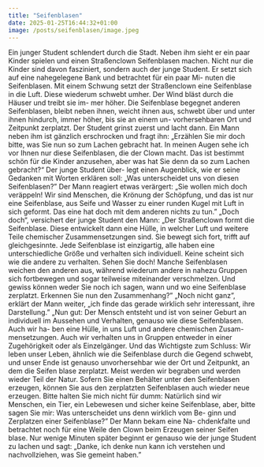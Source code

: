 ```yaml
---
title: "Seifenblasen"
date: 2025-01-25T16:44:32+01:00
image: /posts/seifenblasen/image.jpeg
---
```


Ein junger Student schlendert durch die Stadt. Neben ihm sieht er ein
paar Kinder spielen und einen Straßenclown Seifenblasen machen. Nicht
nur die Kinder sind davon fasziniert, sondern auch der junge Student. Er
setzt sich auf eine nahegelegene Bank und betrachtet für ein paar Mi-
nuten die Seifenblasen. Mit einem Schwung setzt der Straßenclown eine
Seifenblase in die Luft. Diese wiederum schwebt umher. Der Wind bläst
durch die Häuser und treibt sie im- mer höher. Die Seifenblase begegnet
anderen Seifenblasen, bleibt neben ihnen, weicht ihnen aus, schwebt
über und unter ihnen hindurch, immer höher, bis sie an einem un-
vorhersehbaren Ort und Zeitpunkt zerplatzt. Der Student grinst zuerst
und lacht dann. Ein Mann neben ihm ist gänzlich erschrocken und fragt
ihn: „Erzählen Sie mir doch bitte, was Sie nun so zum Lachen gebracht
hat. In meinen Augen sehe ich vor Ihnen nur diese Seifenblasen, die der
Clown macht. Das ist bestimmt schön für die Kinder anzusehen, aber
was hat Sie denn da so zum Lachen gebracht?“ Der junge Student über-
legt einen Augenblick, wie er seine Gedanken mit Worten erklären soll:
„Was unterscheidet uns von diesen Seifenblasen?” Der Mann reagiert
etwas verärgert: „Sie wollen mich doch veräppeln! Wir sind Menschen,
die Krönung der Schöpfung, und das ist nur eine Seifenblase, aus Seife
und Wasser zu einer runden Kugel mit Luft in sich geformt. Das eine hat
doch mit dem anderen nichts zu tun.” „Doch doch“, versichert der junge
Student den Mann: „Der Straßenclown formt die Seifenblase. Diese
entwickelt dann eine Hülle, in welcher Luft und weitere Teile chemischer
Zusammensetzungen sind. Sie bewegt sich fort, trifft auf gleichgesinnte.
Jede Seifenblase ist einzigartig, alle haben eine unterschiedliche Größe
und verhalten sich individuell. Keine scheint sich wie die andere zu
verhalten. Sehen Sie doch! Manche Seifenblasen weichen den anderen
aus, während wiederum andere in nahezu Gruppen sich fortbewegen und
sogar teilweise miteinander verschmelzen. Und gewiss können weder Sie
noch ich sagen, wann und wo eine Seifenblase zerplatzt. Erkennen Sie
nun den Zusammenhang?” „Noch nicht ganz”, erklärt der Mann weiter,
„ich finde das gerade wirklich sehr interessant, ihre Darstellung.” „Nun
gut: Der Mensch entsteht und ist von seiner Geburt an individuell im
Aussehen und Verhalten, genauso wie diese Seifenblasen. Auch wir ha-
ben eine Hülle, in uns Luft und andere chemischen Zusam-
mensetzungen. Auch wir verhalten uns in Gruppen entweder in einer
Zugehörigkeit oder als Einzelgänger. Und das Wichtigste zum Schluss:
Wir leben unser Leben, ähnlich wie die Seifenblase durch die Gegend
schwebt, und unser Ende ist genauso unvorhersehbar wie der Ort und
Zeitpunkt, an dem die Seifen blase zerplatzt. Meist werden wir begraben
und werden wieder Teil der Natur. Sofern Sie einen Behälter unter den
Seifenblasen erzeugen, können Sie aus den zerplatzten Seifenblasen auch
wieder neue erzeugen. Bitte halten Sie mich nicht für dumm: Natürlich
sind wir Menschen, ein Tier, ein Lebewesen und sicher keine Seifenblase,
aber, bitte sagen Sie mir: Was unterscheidet uns denn wirklich vom Be-
ginn und Zerplatzen einer Seifenblase?” Der Mann bekam eine Na-
chdenkfalte und betrachtet noch für eine Weile den Clown beim
Erzeugen seiner Seifen blase. Nur wenige Minuten später beginnt er
genauso wie der junge Student zu lachen und sagt: „Danke, ich denke
nun kann ich verstehen und nachvollziehen, was Sie gemeint haben.”
